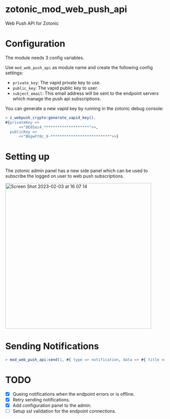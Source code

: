 # zotonic_mod_web_push_api

Web Push API for Zotonic

# Configuration

The module needs 3 config variables.

Use `mod_web_push_api` as module name and create the following config settings:

  - `private_key`: The vapid private key to use.
  - `public_key`: The vapid public key to user.
  - `subject_email`: This email address will be sent to the endpoint servers which manage the push api subscriptions.

You can generate a new vapid key by running in the zotonic debug console:

``` erlang
> z_webpush_crypto:generate_vapid_key().
#{privateKey =>
      <<"8E85ai4_********************">>,
  publicKey =>
      <<"BGgwFt8c_9-**************************">>}
```

# Setting up

The zotonic admin panel has a new side panel which can be used to subscribe the logged on user to web push subscriptions. 

<img width="461" alt="Screen Shot 2023-02-03 at 16 07 14" src="https://user-images.githubusercontent.com/1024972/216637292-c7c1aea9-1626-4cbb-b43f-e460db0d50b7.png">

# Sending Notifications

```erlang
> mod_web_push_api:send(1, #{ type => notification, data => #{ title => <<"Hello">>, options => #{ body => <<"World">>, data => #{ url => <<"/page/123">>} }}}, #{ ttl => 3600 }, z:c(your_site)).
```

# TODO

- [x] Queing notifications when the endpoint errors or is offline.
- [x] Retry sending notifications.
- [x] Add configuration panel to the admin.
- [ ] Setup ssl validation for the endpoint connections.
